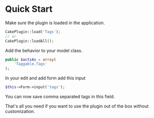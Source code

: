 Quick Start
===========

Make sure the plugin is loaded in the application.

```php
CakePlugin::load('Tags');
// or
CakePlugin::loadAll();
```

Add the behavior to your model class.

```php
public $actsAs = array(
	'Taggable.Tags'
);
```

In your edit and add form add this input

```php
$this->Form->input('tags');
```

You can now save comma separated tags in this field.

That's all you need if you want to use the plugin out of the box without customization.
